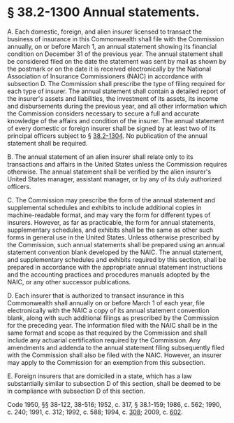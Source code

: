 # § 38.2-1300 Annual statements.

<p>A. Each domestic, foreign, and alien insurer licensed to transact the business of insurance in this Commonwealth shall file with the Commission annually, on or before March 1, an annual statement showing its financial condition on December 31 of the previous year. The annual statement shall be considered filed on the date the statement was sent by mail as shown by the postmark or on the date it is received electronically by the National Association of Insurance Commissioners (NAIC) in accordance with subsection D. The Commission shall prescribe the type of filing required for each type of insurer. The annual statement shall contain a detailed report of the insurer's assets and liabilities, the investment of its assets, its income and disbursements during the previous year, and all other information which the Commission considers necessary to secure a full and accurate knowledge of the affairs and condition of the insurer. The annual statement of every domestic or foreign insurer shall be signed by at least two of its principal officers subject to § <a href='http://law.lis.virginia.gov/vacode/38.2-1304/'>38.2-1304</a>. No publication of the annual statement shall be required.</p><p>B. The annual statement of an alien insurer shall relate only to its transactions and affairs in the United States unless the Commission requires otherwise. The annual statement shall be verified by the alien insurer's United States manager, assistant manager, or by any of its duly authorized officers.</p><p>C. The Commission may prescribe the form of the annual statement and supplemental schedules and exhibits to include additional copies in machine-readable format, and may vary the form for different types of insurers. However, as far as practicable, the form for annual statements, supplementary schedules, and exhibits shall be the same as other such forms in general use in the United States. Unless otherwise prescribed by the Commission, such annual statements shall be prepared using an annual statement convention blank developed by the NAIC. The annual statement, and supplementary schedules and exhibits required by this section, shall be prepared in accordance with the appropriate annual statement instructions and the accounting practices and procedures manuals adopted by the NAIC, or any other successor publications.</p><p>D. Each insurer that is authorized to transact insurance in this Commonwealth shall annually on or before March 1 of each year, file electronically with the NAIC a copy of its annual statement convention blank, along with such additional filings as prescribed by the Commission for the preceding year. The information filed with the NAIC shall be in the same format and scope as that required by the Commission and shall include any actuarial certification required by the Commission. Any amendments and addenda to the annual statement filing subsequently filed with the Commission shall also be filed with the NAIC. However, an insurer may apply to the Commission for an exemption from this subsection.</p><p>E. Foreign insurers that are domiciled in a state, which has a law substantially similar to subsection D of this section, shall be deemed to be in compliance with subsection D of this section.</p><p>Code 1950, §§ 38-122, 38-516; 1952, c. 317, § 38.1-159; 1986, c. 562; 1990, c. 240; 1991, c. 312; 1992, c. 588; 1994, c. <a href='http://lis.virginia.gov/cgi-bin/legp604.exe?941+ful+CHAP0308'>308</a>; 2009, c. <a href='http://lis.virginia.gov/cgi-bin/legp604.exe?091+ful+CHAP0602'>602</a>.</p>